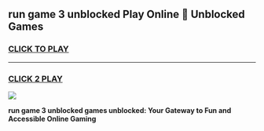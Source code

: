 
## run game 3 unblocked Play Online 👋 Unblocked Games
<h3>
<a href="https://premium.freeplayer.one?title=run_game_3_unblocked&ref=19F">CLICK TO PLAY</a></h3>
<hr>

<h3>
<a href="https://premium.freeplayer.one?title=run_game_3_unblocked&ref=19F">CLICK 2 PLAY</a>
  
</h3>

<a href="https://premium.freeplayer.one?title=run_game_3_unblocked&ref=19F"><img src="https://clearcache.store/games.png"></a>


**run game 3 unblocked games unblocked: Your Gateway to Fun and Accessible Online Gaming**
